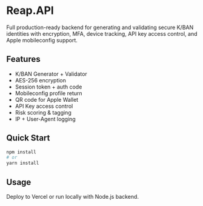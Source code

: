 # Reap.API

Full production-ready backend for generating and validating secure K/BAN identities with encryption, MFA, device tracking, API key access control, and Apple mobileconfig support.

## Features
- K/BAN Generator + Validator
- AES-256 encryption
- Session token + auth code
- Mobileconfig profile return
- QR code for Apple Wallet
- API Key access control
- Risk scoring & tagging
- IP + User-Agent logging

## Quick Start
```bash
npm install
# or
yarn install
```

## Usage
Deploy to Vercel or run locally with Node.js backend.
